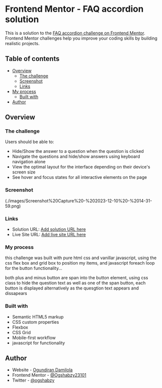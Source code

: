 # Frontend Mentor - FAQ accordion solution

This is a solution to the [FAQ accordion challenge on Frontend Mentor](https://www.frontendmentor.io/challenges/faq-accordion-wyfFdeBwBz). Frontend Mentor challenges help you improve your coding skills by building realistic projects.

## Table of contents

- [Overview](#overview)
  - [The challenge](#the-challenge)
  - [Screenshot](#screenshot)
  - [Links](#links)
- [My process](#my-process)
  - [Built with](#built-with)
- [Author](#author)

## Overview

### The challenge

Users should be able to:

- Hide/Show the answer to a question when the question is clicked
- Navigate the questions and hide/show answers using keyboard navigation alone
- View the optimal layout for the interface depending on their device's screen size
- See hover and focus states for all interactive elements on the page

### Screenshot

(./images/Screenshot%20Capture%20-%202023-12-10%20-%2014-31-59.png)

### Links

- Solution URL: [Add solution URL here](https://your-solution-url.com)
- Live Site URL: [Add live site URL here](https://your-live-site-url.com)

### My process

this challenge was built with pure html css and vanillar javascript, using the css flex box and grid box to position my items, and javascript foreach loop for the button functionality...

both plus and minus button are span into the button element, using css class to hide the question text as well as one of the span button, each button is displayed alternatively as the quesgtion text appears and dissapears

### Built with

- Semantic HTML5 markup
- CSS custom properties
- Flexbox
- CSS Grid
- Mobile-first workflow
- javascript for functionality

## Author

- Website - [Ogundiran Damilola](https://ogshabzy23101.github.io/my-portfolio/)
- Frontend Mentor - [@Ogshabzy23101](https://www.frontendmentor.io/profile/Ogshabzy23101)
- Twitter - [@ogshabzy](https://twitter.com/ogshabzy)
